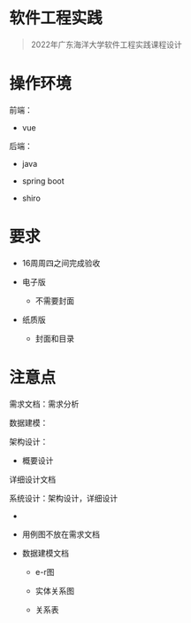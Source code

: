 # 软件工程实践

> 2022年广东海洋大学软件工程实践课程设计

# 操作环境

前端：

- vue

后端：

- java

- spring boot

- shiro

# 要求

- 16周周四之间完成验收

- 电子版
  
  - 不需要封面

- 纸质版
  
  - 封面和目录



# 注意点

需求文档：需求分析

数据建模：

架构设计：

- 概要设计

详细设计文档

系统设计：架构设计，详细设计

- 

- 用例图不放在需求文档

- 数据建模文档
  
  - e-r图
  
  - 实体关系图
  
  - 关系表
